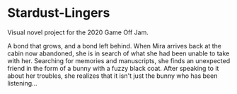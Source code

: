 # Stardust-Lingers
Visual novel project for the 2020 Game Off Jam.

A bond that grows, and a bond left behind. When Mira arrives back at the cabin now abandoned, she is in search of what she had been unable to take with her. Searching for memories and manuscripts, she finds an unexpected friend in the form of a bunny with a fuzzy black coat. After speaking to it about her troubles, she realizes that it isn't just the bunny who has been listening...
